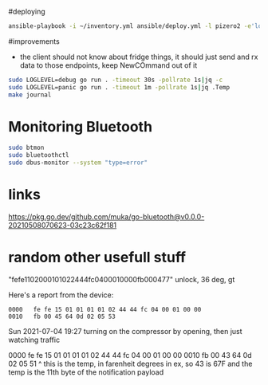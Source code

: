 #deploying

```bash
ansible-playbook -i ~/inventory.yml ansible/deploy.yml -l pizero2 -e'loglevel=info'
```

#improvements
- the client should not know about fridge things, it should just send and rx data to those endpoints, keep NewCOmmand out of it

```bash
sudo LOGLEVEL=debug go run . -timeout 30s -pollrate 1s|jq -c
sudo LOGLEVEL=panic go run . -timeout 1m -pollrate 1s|jq .Temp
make journal
```

# Monitoring Bluetooth
```bash
sudo btmon
sudo bluetoothctl
sudo dbus-monitor --system "type=error"
```

# links
<https://pkg.go.dev/github.com/muka/go-bluetooth@v0.0.0-20210508070623-03c23c62f181>


# random other usefull stuff
"fefe1102000101022444fc0400010000fb000477"
unlock, 36 deg, gt


Here's a report from the device:
```
0000   fe fe 15 01 01 01 01 02 44 44 fc 04 00 01 00 00
0010   fb 00 45 64 0d 02 05 53
```



Sun 2021-07-04 19:27
turning on the compressor by opening, then just watching traffic

0000   fe fe 15 01 01 01 01 02 44 44 fc 04 00 01 00 00
0010   fb 00 43 64 0d 02 05 51
             ^ this is the temp, in farenheit degrees in ex, so 43 is 67F
and the temp is the 11th byte of the notification payload
